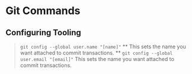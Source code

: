 # Git Commands

## Configuring Tooling
> `git config --global user.name "[name]"`
** This sets the name you want attached to commit transactions. **
> `git config --global user.email "[email]"`
This sets the name you want attached to commit transactions. 
